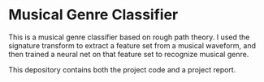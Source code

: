 # Musical Genre Classifier

This is a musical genre classifier based on rough path theory. I used the signature transform to extract a feature set from a musical waveform, and then trained a neural net on that feature set to recognize musical genre. 

This depository contains both the project code and a project report. 


